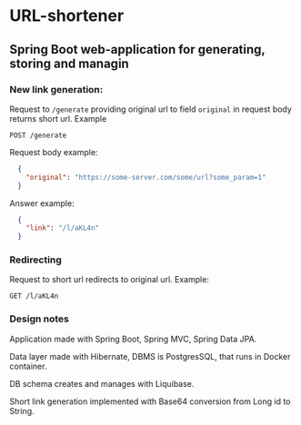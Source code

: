 # URL-shortener

## Spring Boot web-application for generating, storing and managin

### New link generation:

Request to `/generate` providing original url to field `original` in request body returns short url. Example

```http request
POST /generate
```

Request body example:
```json
  {
    "original": "https://some-server.com/some/url?some_param=1"
  }
```

Answer example:
```json
  {
    "link": "/l/aKL4n"
  }
```

### Redirecting

Request to short url redirects to original url. Example:

```http request
GET /l/aKL4n
```

### Design notes

Application made with Spring Boot, Spring MVC, Spring Data JPA.

Data layer made with Hibernate, DBMS is PostgresSQL, that runs in Docker container.

DB schema creates and manages with Liquibase.

Short link generation implemented with Base64 conversion from Long id to String.
